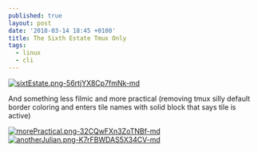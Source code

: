 ```yaml
---
published: true
layout: post
date: '2018-03-14 18:45 +0100'
title: The Sixth Estate Tmux Only
tags:
  - linux
  - cli
---
```

[![sixtEstate.png-56rtjYX8Cp7fmNk-md](https://images.weserv.nl/?url=https://i.imgur.com/zFfmw99l.png)](https://images.weserv.nl/?url=https://i.imgur.com/zFfmw99.png)

And something less filmic and more practical (removing tmux silly default border coloring and enters tile names with solid block that says tile is active)

[![morePractical.png-32CQwFXn3ZoTNBf-md](https://images.weserv.nl/?url=https://i.imgur.com/7X84DKcl.png)](https://images.weserv.nl/?url=https://i.imgur.com/7X84DKc.png)
[![anotherJulian.png-K7rFBWDAS5X34CV-md](https://images.weserv.nl/?url=https://i.imgur.com/W3k3d3Hl.png)](https://images.weserv.nl/?url=https://i.imgur.com/W3k3d3H.png)
